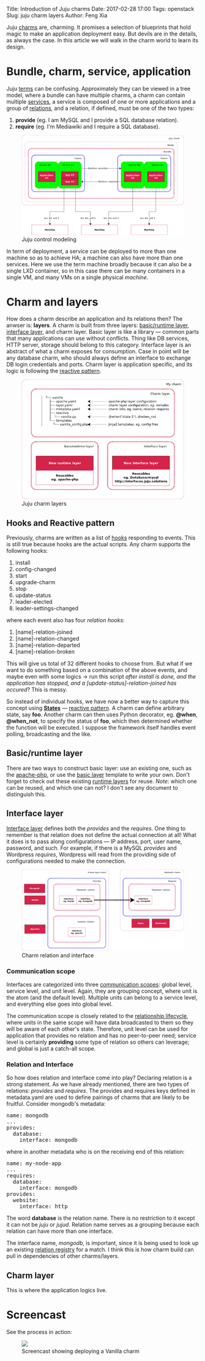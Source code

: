 Title: Introduction of Juju charms
Date: 2017-02-28 17:00
Tags: openstack
Slug: juju charm layers
Author: Feng Xia

Juju [charms][1] are, charming. It promises a selection of blueprints
that hold magic to make an application deployment easy. But devils are
in the details, as always the case. In this article we will walk in
the charm world to learn its design. 

[1]: https://jujucharms.com/

# Bundle, charm, service, application

Juju [terms][2] can be confusing. Approximately they can be viewed in a
tree model, where a bundle can have multiple charms, a charm can
contain multiple [services][12], a service is composed of one or more
applications and a group of [relations][4], and 
a relation, if defined, must be one of the two types:

1. **provide** (eg. I am MySQL and I provide a SQL database relation).
2. **require** (eg. I'm Mediawiki and I require a SQL database).

<figure class="row">
<img class="img-responsive center-block"
src="/images/juju%20control%20modeling.png" />
<figcaption>Juju control modeling</figcaption>
</figure>


[2]: https://jujucharms.com/docs/stable/juju-concepts
[3]: https://jujucharms.com/docs/stable/charms
[4]: https://jujucharms.com/docs/1.24/charms-relations
[12]: https://jujucharms.com/docs/2.0/authors-subordinate-services

In term of deployment, a service can be deployed to more than one
machine so as to achieve HA; a machine can also have more than one
services. Here we use the term machine broadly because it can also be
a single LXD container, so in this case there can be many containers
in a single VM, and many VMs on a single physical _machine_.

# Charm and layers

How does a charm describe an application and its relations then? The
anwser is: **layers**. A charm is built from three layers:
[basic/runtime layer][5], [interface layer][6], and charm layer. Basic
layer is like a library &mdash; common parts that many applications
can use without conflicts. Thing like DB services, HTTP server,
storage should belong to this category. Interface layer is an abstract
of what a charm exposes for consumption. Case in point will be any
database charm, who should always define an interface to exchange DB
login credentials and ports. Charm layer is application specific, and
its logic is following the [reactive pattern][10].

[5]: https://jujucharms.com/docs/stable/developer-layers#base,-or-runtime,-layers
[6]: https://jujucharms.com/docs/stable/developer-layers-interfaces

<figure class="row">
    <img class="img-responsive center-block"
    src="/images/juju%20charm%20layers.png" />
    <figcaption>Juju charm layers</figcaption>
</figure>

## Hooks and Reactive pattern

Previously, charms are written as a list of [hooks][15] responding to
events. This is still true because hooks are the actual
scripts. Any charm supports the following hooks:

[15]: https://jujucharms.com/docs/2.0/reference-charm-hooks

1. install
2. config-changed
3. start
4. upgrade-charm
5. stop
6. update-status
7. leader-elected
8. leader-settings-changed

where each event also has four _relation hooks_:

1. [name]-relation-joined
2. [name]-relation-changed
3. [name]-relation-departed
4. [name]-relation-broken

This will give us total of 32 different hooks to choose from. But what
if we want to do something based on a combination of the above events,
and maybe even with some logics &rarr; run this script _after install
is done, and the application has stopped, and a
[update-status]-relation-joined has occured_? This is messy.

So instead of individual hooks, we have now a better way to capture
this concept using **[States][16]** &mdash; [reactive pattern][10].  A
charm can define arbitrary state, say **foo**. Another charm can then
uses Python decorator, eg. **@when**, **@when_not**, to specify the
status of **foo**, which then determined whether the function will be
executed. I suppose the framework itself handles event polling,
broadcasting and the like.

[10]: https://pythonhosted.org/charms.reactive/
[16]: https://jujucharms.com/docs/stable/developer-layers#states

## Basic/runtime layer

There are two ways to construct basic layer: use an existing one, such
as the [apache-php][7], or use the [basic layer][8] template to write
your own. Don't forget to check out these existing [runtime layers][9]
for reuse. _Note_: which one can be reused, and which one can not? I
don't see any document to distinguish this.

[7]: https://github.com/johnsca/apache-php
[8]: http://github.com/juju-solutions/layer-basic
[9]: https://github.com/juju-solutions

## Interface layer

[Interface layer][6] defines both the _provides_ and the _requires_.
One thing to remember is that relation does not define the actual
connection at all! What it does is to pass along configurations
&mdash; IP address, port, user name, password, and such. For example,
if there is a MySQL _provides_ and Wordpress _requires_, Wordpress
will read from the providing side of configurations needed to make the
connection.

<figure class="row">
<img class="img-responsive center-block"
src="/images/charm%20relation%20and%20interface.png" />
<figcaption>Charm relation and interface</figcaption>
</figure>

### Communication scope

Interfaces are categorized into three [communication scopes][11]:
global level, service level, and unit level. Again, they are grouping
concept, where unit is the atom (and the default level). Multiple
units can belong to a service level, and everything else goes into
global level. 

[11]: https://jujucharms.com/docs/stable/developer-layers-interfaces#communication-scopes

The communication scope is closely related to
the [relationship lifecycle][13], where units in the same scope will
have data broadcasted to them so they will be aware of each other's
state. Therefore, unit level can be used for application that provides
no relation and has no peer-to-peer need; service level is certainly
**providing** some type of relation so others can leverage; and global
is just a catch-all scope.

[13]: https://jujucharms.com/docs/2.0/authors-relations-in-depth

### Relation and Interface

So how does relation and interface come into play? Declaring relation
is a strong statement. As we have already mentioned, there are two
types of relations: _provides_ and _requires_. The provides and
requires keys defined in metadata.yaml are used to define pairings of
charms that are likely to be fruitful. Consider mongodb's metadata:

<pre class="brush:bash;">
name: mongodb
...
provides:
  database:
    interface: mongodb
</pre>

where in another metadata who is on the receiving end of this relation:

<pre class="brush:bash;">
name: my-node-app
...
requires:
  database:
    interface: mongodb
provides:
  website:
    interface: http
</pre>

[14]: https://jujucharms.com/docs/stable/authors-relations

The word **database** is the relation name. There is no restriction to
it except it can not be _juju_ or _jujud_. Relation name serves as a
grouping because each relation can have more than one interface.

The interface name, _mongodb_, is important, since it is being used to
look up an existing [relation registry][15] for a match. I think this
is how charm build can pull in dependencies of other charms/layers.

[15]: http://interfaces.juju.solutions/


## Charm layer

This is where the application logics live.

# Screencast

See the process in action:

<figure class="row">
    <img class="img-responsive center-block"
    src="/images/vanilla%20charm%20deploy.gif" />
    <figcaption>Screencast showing deploying a Vanilla charm</figcaption>
</figure>

